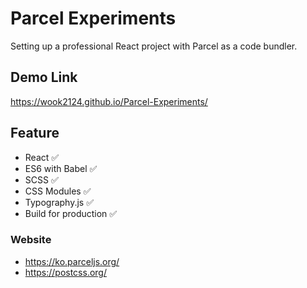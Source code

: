 # Parcel Experiments

Setting up a professional React project with Parcel as a code bundler.

## Demo Link
https://wook2124.github.io/Parcel-Experiments/

## Feature

- React ✅
- ES6 with Babel ✅
- SCSS ✅
- CSS Modules ✅
- Typography.js ✅
- Build for production ✅

### Website

- https://ko.parceljs.org/
- https://postcss.org/

